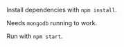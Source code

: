 Install dependencies with ```npm install```.

Needs ```mongodb``` running to work.

Run with ```npm start```.